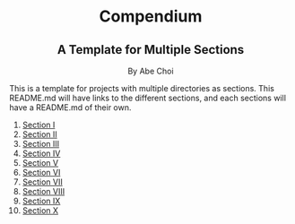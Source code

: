 <div align="center">
<h1>Compendium</h1>
<h2>A Template for Multiple Sections</h2>
<p>By Abe Choi</p>
</div>

<p>
This is a template for projects with multiple directories as sections. This README.md will have links to the different sections, and each sections will have a README.md of their own.
</p>

1.  [Section I](https://github.com/abechoi/Templates/tree/main/Compendium/Section_I)
2.  [Section II](https://github.com/abechoi/Templates/tree/main/Compendium/Section_II)
3.  [Section III](https://github.com/abechoi/Templates/tree/main/Compendium/Section_III)
4.  [Section IV](https://github.com/abechoi/Templates/tree/main/Compendium/Section_IV)
5.  [Section V](/Section_V)
6.  [Section VI](/Compendium/Section_VI)
7.  [Section VII](/main/Compendium/Section_VII)
8.  [Section VIII](/abechoi/Templates/tree/main/Compendium/Section_VIII)
9.  [Section IX](/Templates/tree/main/Compendium/Section_IX)
10. [Section X](/tree/main/Compendium/Section_X)